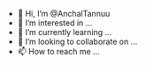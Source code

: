 - 👋 Hi, I’m @AnchalTannuu
- 👀 I’m interested in ...
- 🌱 I’m currently learning ...
- 💞️ I’m looking to collaborate on ...
- 📫 How to reach me ...

<!---
AnchalTannuu/AnchalTannuu is a ✨ special ✨ repository because its `README.md` (this file) appears on your GitHub profile.
You can click the Preview link to take a look at your changes.
--->
